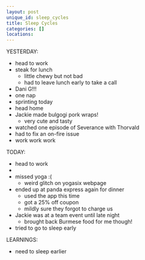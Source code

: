 ```yaml
---
layout: post
unique_id: sleep_cycles
title: Sleep Cycles
categories: []
locations: 
---
```


YESTERDAY:
* head to work
* steak for lunch
  * little chewy but not bad
  * had to leave lunch early to take a call
* Dani G!!!
* one nap
* sprinting today
* head home
* Jackie made bulgogi pork wraps!
  * very cute and tasty
* watched one episode of Severance with Thorvald
* had to fix an on-fire issue
* work work work

TODAY:
* head to work
*
* missed yoga :(
  * weird glitch on yogasix webpage
* ended up at panda express again for dinner
  * used the app this time
  * got a 25% off coupon
  * mildly sure they forgot to charge us
* Jackie was at a team event until late night
  * brought back Burmese food for me though!
* tried to go to sleep early

LEARNINGS:
* need to sleep earlier

